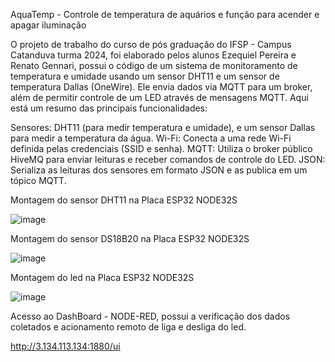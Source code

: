 AquaTemp - Controle de temperatura de aquários e função para acender e apagar iluminação

O projeto de trabalho do curso de pós graduação do IFSP - Campus Catanduva turma 2024, foi elaborado pelos alunos Ezequiel Pereira e Renato Gennari, possui o código de um sistema de monitoramento de temperatura e umidade usando um sensor DHT11 e um sensor de temperatura Dallas (OneWire). Ele envia dados via MQTT para um broker, além de permitir controle de um LED através de mensagens MQTT. Aqui está um resumo das principais funcionalidades:

Sensores: DHT11 (para medir temperatura e umidade), e um sensor Dallas para medir a temperatura da água.
Wi-Fi: Conecta a uma rede Wi-Fi definida pelas credenciais (SSID e senha).
MQTT: Utiliza o broker público HiveMQ para enviar leituras e receber comandos de controle do LED.
JSON: Serializa as leituras dos sensores em formato JSON e as publica em um tópico MQTT.

Montagem do sensor DHT11 na Placa ESP32 NODE32S

![image](https://github.com/user-attachments/assets/43e63528-9bb8-4724-85b9-f71daad6a7c0)

Montagem do sensor DS18B20 na Placa ESP32 NODE32S

![image](https://github.com/user-attachments/assets/12690609-3dec-481c-a778-7e676bccac86)

Montagem do led na Placa ESP32 NODE32S

![image](https://github.com/user-attachments/assets/ec1a92b1-ed3f-4662-a77e-4286a953af25)

Acesso ao DashBoard - NODE-RED, possui a verificação dos dados coletados e acionamento remoto de liga e desliga do led.

http://3.134.113.134:1880/ui



